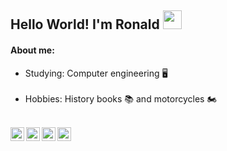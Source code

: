 ## Hello World! I'm Ronald <img src="https://raw.githubusercontent.com/iampavangandhi/iampavangandhi/master/gifs/Hi.gif" width="30px">
#### About me:<br> 
- Studying: Computer engineering :desktop_computer:<br><br>
- Hobbies: History books :books: and motorcycles :motorcycle:<br><br>
<a href="https://www.linkedin.com/in/ronald-barbosa-5478721a3/"  target="_blank">
  <img align="left" alt="Ronald's Linkdein" width="22px" src="https://cdn.jsdelivr.net/npm/simple-icons@v3/icons/linkedin.svg" />
</a>
<a href="https://github.com/ronaldbarbosa" target="_blank">
  <img align="left" alt="Ronald's Github" width="22px" src="https://cdn.jsdelivr.net/npm/simple-icons@v3/icons/github.svg" />
</a>
<a href="https://t.me/ronaldverissimo" target="_blank">
  <img align="left" alt="Ronald's Telegram" width="22px" src="https://cdn.jsdelivr.net/npm/simple-icons@v3/icons/telegram.svg" />
</a>
<a href="https://www.instagram.com/ronald_barbosa404/" target="_blank">
  <img align="left" alt="Ronald's Instagram" width="22px" src="https://cdn.jsdelivr.net/npm/simple-icons@v3/icons/instagram.svg" />
</a>





<!--
**ronaldbarbosa/ronaldbarbosa** is a ✨ _special_ ✨ repository because its `README.md` (this file) appears on your GitHub profile.

Here are some ideas to get you started:

- 🔭 I’m currently working on ...
- 🌱 I’m currently learning ...
- 👯 I’m looking to collaborate on ...
- 🤔 I’m looking for help with ...
- 💬 Ask me about ...
- 📫 How to reach me: ...
- 😄 Pronouns: ...
- ⚡ Fun fact: ...
-->
